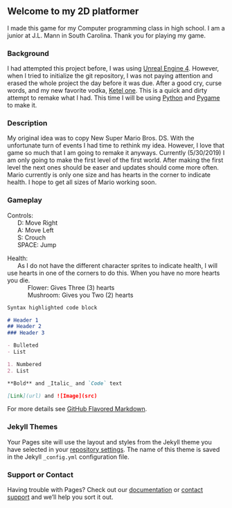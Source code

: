 ## Welcome to my 2D platformer 

I made this game for my Computer programming class in high school. I am a junior at J.L. Mann in South Carolina. Thank you for playing my game.


### Background

I had attempted this project before, I was using [Unreal Engine 4](https://www.unrealengine.com/en-US/). However, when I tried to initialize the git repository, I was not paying attention and erased the whole project the day before it was due. After a good cry, curse words, and my new favorite vodka, [Ketel one](https://www.ketelone.com). This is a quick and dirty attempt to remake what I had. This time I will be using [Python](https://www.python.org) and [Pygame](https://www.pygame.org/news) to make it.


### Description

My original idea was to copy New Super Mario Bros. DS. With the unfortunate turn of events I had time to rethink my idea. However, I love that game so much that I am going to remake it anyways. Currently (5/30/2019) I am only going to make the first level of the first world. After making the first level the next ones should be easer and updates should come more often. Mario currently is only one size and has hearts in the corner to indicate health. I hope to get all sizes of Mario working soon.   


### Gameplay
<p>
Controls: <br>
&nbsp;&nbsp;&nbsp;&nbsp;&nbsp;&nbsp;D: Move Right<br> 
&nbsp;&nbsp;&nbsp;&nbsp;&nbsp;&nbsp;A: Move Left<br>
&nbsp;&nbsp;&nbsp;&nbsp;&nbsp;&nbsp;S: Crouch<br>
&nbsp;&nbsp;&nbsp;&nbsp;&nbsp;&nbsp;SPACE: Jump<br>
</p>

<p>
Health: <br>
&nbsp;&nbsp;&nbsp;&nbsp;&nbsp;&nbsp;As I do not have the different character sprites to indicate health, I will use hearts in one of the corners to do this. When you have no more hearts you die. <br>
&nbsp;&nbsp;&nbsp;&nbsp;&nbsp;&nbsp;&nbsp;&nbsp;&nbsp;&nbsp;&nbsp;&nbsp;Flower: Gives Three (3) hearts <br>
&nbsp;&nbsp;&nbsp;&nbsp;&nbsp;&nbsp;&nbsp;&nbsp;&nbsp;&nbsp;&nbsp;&nbsp;Mushroom: Gives you Two (2) hearts 
</p>


```markdown
Syntax highlighted code block

# Header 1
## Header 2
### Header 3

- Bulleted
- List

1. Numbered
2. List

**Bold** and _Italic_ and `Code` text

[Link](url) and ![Image](src)
```

For more details see [GitHub Flavored Markdown](https://guides.github.com/features/mastering-markdown/).

### Jekyll Themes

Your Pages site will use the layout and styles from the Jekyll theme you have selected in your [repository settings](https://github.com/marktheawesome/-cautious-octo-memory/settings). The name of this theme is saved in the Jekyll `_config.yml` configuration file.

### Support or Contact

Having trouble with Pages? Check out our [documentation](https://help.github.com/categories/github-pages-basics/) or [contact support](https://github.com/contact) and we’ll help you sort it out.

